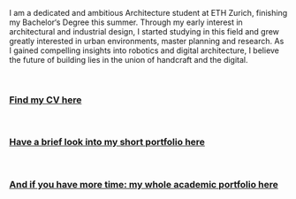 <br>
<br>
<br>
<br>
<br>
<p>I am a dedicated and ambitious
Architecture student at ETH
Zurich, finishing my Bachelor‘s
Degree this summer. Through my
early interest in architectural and
industrial design, I started studying
in this field and grew greatly
interested in urban environments,
master planning and research. As
I gained compelling insights into
robotics and digital architecture, I
believe the future of building lies
in the union of handcraft and the
digital.</p>
<br>

### [Find my CV here](assets/pdf/2_CV_CF.pdf)
<br>

### [Have a brief look into my short portfolio here](assets/pdf/3_Portfolio_Small_CF.pdf)
<br>

### [And if you have more time: my whole academic portfolio here]()


